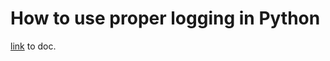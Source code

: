 # How to use proper logging in Python
[link](https://docs.google.com/document/d/1xTdRx9nLpJKUgUL1AIagC9Ga3JjC81qIUnKmuVzqGHc/edit?usp=sharing) to doc.
